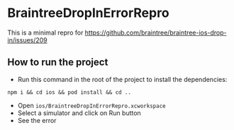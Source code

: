 # BraintreeDropInErrorRepro
This is a minimal repro for https://github.com/braintree/braintree-ios-drop-in/issues/209

## How to run the project

- Run this command in the root of the project to install the dependencies:

```
npm i && cd ios && pod install && cd ..
```

- Open `ios/BraintreeDropInErrorRepro.xcworkspace`
- Select a simulator and click on Run button
- See the error
